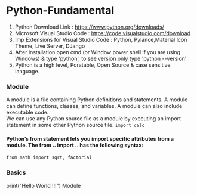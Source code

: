 # Python-Fundamental


1. Python Download Link : https://www.python.org/downloads/
2. Microsoft Visual Studio Code : https://code.visualstudio.com/download
3. Imp Extensions for Visual Studio Code : Python, Pylance,Material Icon Theme, Live Server, DJango
4. After installation open cmd (or Window power shell if you are using Windows) & type 'python', to see version only type 'python --version'
5. Python is a high level, Poratable, Open Source & case sensitive language.

### Module
A module is a file containing Python definitions and statements. A module can define functions, classes, and variables. A module can also include executable code.  
We can use any Python source file as a module by executing an import statement in some other Python source file. ```import calc```
#### Python’s from statement lets you import specific attributes from a module. The from .. import .. has the following syntax:
```
from math import sqrt, factorial
```


### Basics
print("Hello World !!!")
Module 


